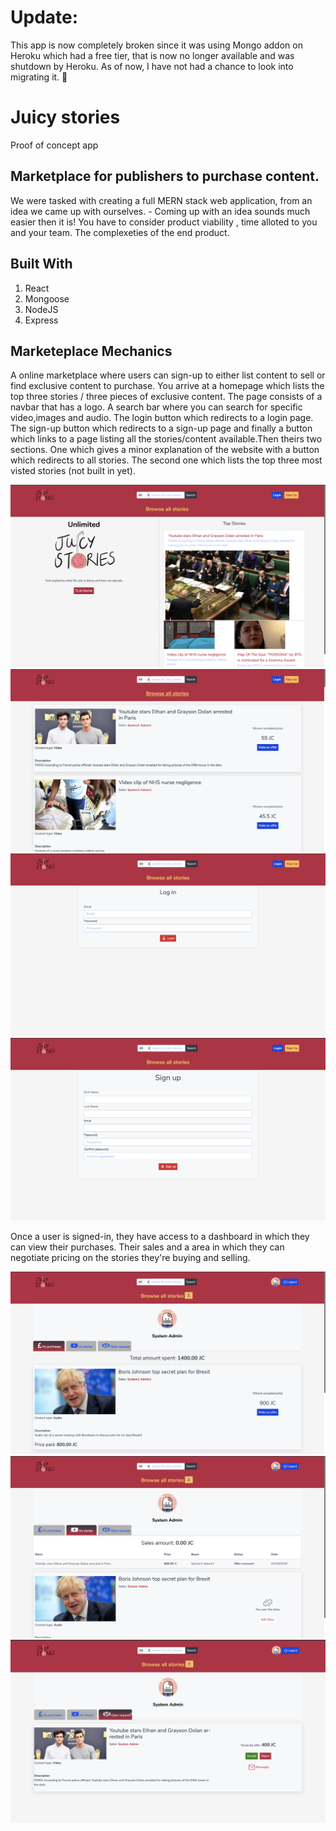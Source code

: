 # Update:

This app is now completely broken since it was using Mongo addon on Heroku which had a free tier, that is now no longer available and was shutdown by Heroku. As of now, I have not had a chance to look into migrating it. 🙏

# Juicy stories

Proof of concept app

## Marketplace for publishers to purchase content.

We were tasked with creating a full MERN stack web application, from an idea we came up with ourselves. - Coming up with an idea sounds much easier then it is! You have to consider product viability , time alloted to you and your team. The complexeties of the end product. 

## Built With

1. React
2. Mongoose
3. NodeJS
4. Express

## Marketeplace Mechanics

A online marketplace where users can sign-up to either list content to sell or find exclusive content to purchase. You arrive at a homepage which lists the top three stories / three pieces of exclusive content. The page consists of a navbar that has a logo. A search bar where you can search for specific video,images and audio. The login button which redirects to a login page. The sign-up button which redirects to a sign-up page and finally a button which links to a page listing all the stories/content available.Then theirs two sections. One which gives a minor explanation of the website with a button which redirects to all stories. The second one which lists the top three most visted stories (not built in yet).  

![readme-one](images/image-one.png)
![readme-one](images/image-two.png)
![readme-one](images/image-three.png)
![readme-one](images/image-four.png)

Once a user is signed-in, they have access to a dashboard in which they can view their purchases. Their sales and a area in which they can negotiate pricing on the stories they're buying and selling. 

![readme-one](images/image-five.png)
![readme-one](images/image-six.png)
![readme-one](images/image-seven.png)

